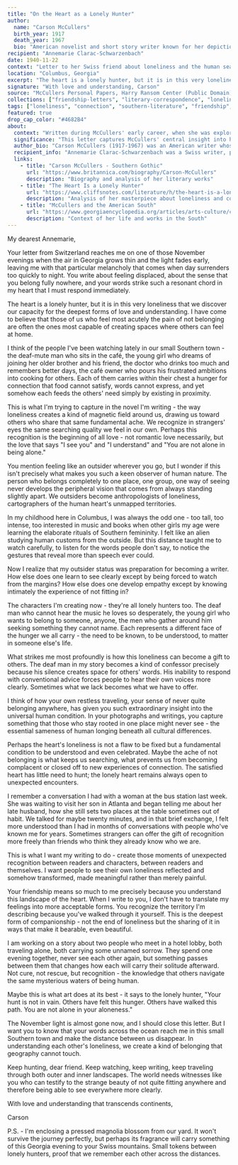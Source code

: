 ```yaml
---
title: "On the Heart as a Lonely Hunter"
author:
  name: "Carson McCullers"
  birth_year: 1917
  death_year: 1967
  bio: "American novelist and short story writer known for her depictions of the American South"
recipient: "Annemarie Clarac-Schwarzenbach"
date: 1940-11-22
context: "Letter to her Swiss friend about loneliness and the human search for connection"
location: "Columbus, Georgia"
excerpt: "The heart is a lonely hunter, but it is in this very loneliness that we discover our capacity for the deepest forms of love and understanding."
signature: "With love and understanding, Carson"
source: "McCullers Personal Papers, Harry Ransom Center (Public Domain)"
collections: ["friendship-letters", "literary-correspondence", "loneliness-and-belonging"]
tags: ["loneliness", "connection", "southern-literature", "friendship", "understanding", "empathy"]
featured: true
drop_cap_color: "#4682B4"
about:
  context: "Written during McCullers' early career, when she was exploring themes that would define her major works. Her friendship with the Swiss writer Annemarie Clarac-Schwarzenbach was one of her most important relationships."
  significance: "This letter captures McCullers' central insight into human nature - that loneliness is both our greatest burden and our greatest teacher, leading us toward empathy and deeper connection with others."
  author_bio: "Carson McCullers (1917-1967) was an American writer whose novels explored themes of isolation, love, and the search for belonging in the American South. Her works include 'The Heart Is a Lonely Hunter' and 'The Member of the Wedding.'"
  recipient_info: "Annemarie Clarac-Schwarzenbach was a Swiss writer, photographer, and traveler who became one of McCullers' closest friends. Their correspondence reveals the depth of their intellectual and emotional connection."
  links:
    - title: "Carson McCullers - Southern Gothic"
      url: "https://www.britannica.com/biography/Carson-McCullers"
      description: "Biography and analysis of her literary works"
    - title: "The Heart Is a Lonely Hunter"
      url: "https://www.cliffsnotes.com/literature/h/the-heart-is-a-lonely-hunter/book-summary"
      description: "Analysis of her masterpiece about loneliness and connection"
    - title: "McCullers and the American South"
      url: "https://www.georgiaencyclopedia.org/articles/arts-culture/carson-mccullers/"
      description: "Context of her life and works in the South"
---
```


My dearest Annemarie,

Your letter from Switzerland reaches me on one of those November evenings when the air in Georgia grows thin and the light fades early, leaving me with that particular melancholy that comes when day surrenders too quickly to night. You write about feeling displaced, about the sense that you belong fully nowhere, and your words strike such a resonant chord in my heart that I must respond immediately.

The heart is a lonely hunter, but it is in this very loneliness that we discover our capacity for the deepest forms of love and understanding. I have come to believe that those of us who feel most acutely the pain of not belonging are often the ones most capable of creating spaces where others can feel at home.

I think of the people I've been watching lately in our small Southern town - the deaf-mute man who sits in the café, the young girl who dreams of joining her older brother and his friend, the doctor who drinks too much and remembers better days, the café owner who pours his frustrated ambitions into cooking for others. Each of them carries within their chest a hunger for connection that food cannot satisfy, words cannot express, and yet somehow each feeds the others' need simply by existing in proximity.

This is what I'm trying to capture in the novel I'm writing - the way loneliness creates a kind of magnetic field around us, drawing us toward others who share that same fundamental ache. We recognize in strangers' eyes the same searching quality we feel in our own. Perhaps this recognition is the beginning of all love - not romantic love necessarily, but the love that says "I see you" and "I understand" and "You are not alone in being alone."

You mention feeling like an outsider wherever you go, but I wonder if this isn't precisely what makes you such a keen observer of human nature. The person who belongs completely to one place, one group, one way of seeing never develops the peripheral vision that comes from always standing slightly apart. We outsiders become anthropologists of loneliness, cartographers of the human heart's unmapped territories.

In my childhood here in Columbus, I was always the odd one - too tall, too intense, too interested in music and books when other girls my age were learning the elaborate rituals of Southern femininity. I felt like an alien studying human customs from the outside. But this distance taught me to watch carefully, to listen for the words people don't say, to notice the gestures that reveal more than speech ever could.

Now I realize that my outsider status was preparation for becoming a writer. How else does one learn to see clearly except by being forced to watch from the margins? How else does one develop empathy except by knowing intimately the experience of not fitting in?

The characters I'm creating now - they're all lonely hunters too. The deaf man who cannot hear the music he loves so desperately, the young girl who wants to belong to someone, anyone, the men who gather around him seeking something they cannot name. Each represents a different face of the hunger we all carry - the need to be known, to be understood, to matter in someone else's life.

What strikes me most profoundly is how this loneliness can become a gift to others. The deaf man in my story becomes a kind of confessor precisely because his silence creates space for others' words. His inability to respond with conventional advice forces people to hear their own voices more clearly. Sometimes what we lack becomes what we have to offer.

I think of how your own restless traveling, your sense of never quite belonging anywhere, has given you such extraordinary insight into the universal human condition. In your photographs and writings, you capture something that those who stay rooted in one place might never see - the essential sameness of human longing beneath all cultural differences.

Perhaps the heart's loneliness is not a flaw to be fixed but a fundamental condition to be understood and even celebrated. Maybe the ache of not belonging is what keeps us searching, what prevents us from becoming complacent or closed off to new experiences of connection. The satisfied heart has little need to hunt; the lonely heart remains always open to unexpected encounters.

I remember a conversation I had with a woman at the bus station last week. She was waiting to visit her son in Atlanta and began telling me about her late husband, how she still sets two places at the table sometimes out of habit. We talked for maybe twenty minutes, and in that brief exchange, I felt more understood than I had in months of conversations with people who've known me for years. Sometimes strangers can offer the gift of recognition more freely than friends who think they already know who we are.

This is what I want my writing to do - create those moments of unexpected recognition between readers and characters, between readers and themselves. I want people to see their own loneliness reflected and somehow transformed, made meaningful rather than merely painful.

Your friendship means so much to me precisely because you understand this landscape of the heart. When I write to you, I don't have to translate my feelings into more acceptable forms. You recognize the territory I'm describing because you've walked through it yourself. This is the deepest form of companionship - not the end of loneliness but the sharing of it in ways that make it bearable, even beautiful.

I am working on a story about two people who meet in a hotel lobby, both traveling alone, both carrying some unnamed sorrow. They spend one evening together, never see each other again, but something passes between them that changes how each will carry their solitude afterward. Not cure, not rescue, but recognition - the knowledge that others navigate the same mysterious waters of being human.

Maybe this is what art does at its best - it says to the lonely hunter, "Your hunt is not in vain. Others have felt this hunger. Others have walked this path. You are not alone in your aloneness."

The November light is almost gone now, and I should close this letter. But I want you to know that your words across the ocean reach me in this small Southern town and make the distance between us disappear. In understanding each other's loneliness, we create a kind of belonging that geography cannot touch.

Keep hunting, dear friend. Keep watching, keep writing, keep traveling through both outer and inner landscapes. The world needs witnesses like you who can testify to the strange beauty of not quite fitting anywhere and therefore being able to see everywhere more clearly.

With love and understanding that transcends continents,

Carson

P.S. - I'm enclosing a pressed magnolia blossom from our yard. It won't survive the journey perfectly, but perhaps its fragrance will carry something of this Georgia evening to your Swiss mountains. Small tokens between lonely hunters, proof that we remember each other across the distances.